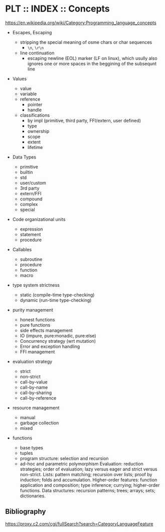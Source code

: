 # PLT :: INDEX :: Concepts

https://en.wikipedia.org/wiki/Category:Programming_language_concepts



* Escapes, Escaping
  - stripping the special meaning of osme chars or char sequences
    - `\n`, `\r\n`
  - line continuation
    - escaping newline (EOL) marker (LF on linux), which usully also ignores one or more spaces in the beggining of the subsequnt line

* Values
  - value
  - variable
  - reference
    - pointer
    - handle
  - classifications
    - by impl (primitive, third party, FFI/extern, user defined)
    - type
    - ownership
    - scope
    - extent
    - lifetime

* Data Types
  - primitive
  - builtin
  - std
  - user/custom
  - 3rd party
  - extern/FFI
  - compound
  - complex
  - special


* Code organizational units
  - expression
  - statement
  - procedure

* Callables
  - subroutine
  - procedure
  - function
  - macro


* type system strictness
  - static (compile-time type-checking)
  - dynamic (run-time type-checking)
* purity management
  - honest functions
  - pure functions
  - side effects management
  - IO (impure, pure:monadic, pure:else)
  - Concurrency strategy (wrt mutation)
  - Error and exception handling
  - FFI management
* evaluation strategy
  - strict
  - non-strict
  - call-by-value
  - call-by-name
  - call-by-sharing
  - call-by-reference
* resource management
  - manual
  - garbage collection
  - mixed


* functions
  - base types
  - tuples
  - program structure: selection and recursion
  - ad-hoc and parametric polymorphism
Evaluation:
reduction strategies; order of evaluation; lazy versus eager and strict versus non-strict.
Lists:
pattern matching; recursion over lists; proof by induction; folds and accumulation.
Higher-order features:
function application and composition; type inference; currying; higher-order functions.
Data structures:
recursion patterns; trees; arrays; sets; dictionaries.



## Bibliography

https://proxy.c2.com/cgi/fullSearch?search=CategoryLanguageFeature
